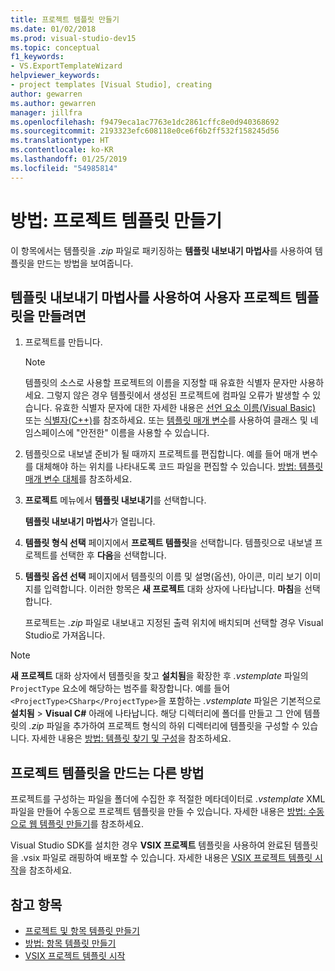```yaml
---
title: 프로젝트 템플릿 만들기
ms.date: 01/02/2018
ms.prod: visual-studio-dev15
ms.topic: conceptual
f1_keywords:
- VS.ExportTemplateWizard
helpviewer_keywords:
- project templates [Visual Studio], creating
author: gewarren
ms.author: gewarren
manager: jillfra
ms.openlocfilehash: f9479eca1ac7763e1dc2861cffc8e0d940368692
ms.sourcegitcommit: 2193323efc608118e0ce6f6b2ff532f158245d56
ms.translationtype: HT
ms.contentlocale: ko-KR
ms.lasthandoff: 01/25/2019
ms.locfileid: "54985814"
---
```

# <a name="how-to-create-project-templates"></a>방법: 프로젝트 템플릿 만들기

이 항목에서는 템플릿을 *.zip* 파일로 패키징하는 **템플릿 내보내기 마법사**를 사용하여 템플릿을 만드는 방법을 보여줍니다.

## <a name="to-create-a-user-project-template-by-using-the-export-template-wizard"></a>템플릿 내보내기 마법사를 사용하여 사용자 프로젝트 템플릿을 만들려면

1. 프로젝트를 만듭니다.

    > [!NOTE]
    > 템플릿의 소스로 사용할 프로젝트의 이름을 지정할 때 유효한 식별자 문자만 사용하세요. 그렇지 않은 경우 템플릿에서 생성된 프로젝트에 컴파일 오류가 발생할 수 있습니다. 유효한 식별자 문자에 대한 자세한 내용은 [선언 요소 이름(Visual Basic)](/dotnet/visual-basic/programming-guide/language-features/declared-elements/declared-element-names) 또는 [식별자(C++)](/cpp/cpp/identifiers-cpp)를 참조하세요. 또는 [템플릿 매개 변수](../ide/template-parameters.md)를 사용하여 클래스 및 네임스페이스에 "안전한" 이름을 사용할 수 있습니다.

2. 템플릿으로 내보낼 준비가 될 때까지 프로젝트를 편집합니다. 예를 들어 매개 변수를 대체해야 하는 위치를 나타내도록 코드 파일을 편집할 수 있습니다. [방법: 템플릿 매개 변수 대체](../ide/how-to-substitute-parameters-in-a-template.md)를 참조하세요.

3. **프로젝트** 메뉴에서 **템플릿 내보내기**를 선택합니다.

   **템플릿 내보내기 마법사**가 열립니다.

4. **템플릿 형식 선택** 페이지에서 **프로젝트 템플릿**을 선택합니다. 템플릿으로 내보낼 프로젝트를 선택한 후 **다음**을 선택합니다.

5. **템플릿 옵션 선택** 페이지에서 템플릿의 이름 및 설명(옵션), 아이콘, 미리 보기 이미지를 입력합니다. 이러한 항목은 **새 프로젝트** 대화 상자에 나타납니다. **마침**을 선택합니다.

   프로젝트는 *.zip* 파일로 내보내고 지정된 출력 위치에 배치되며 선택할 경우 Visual Studio로 가져옵니다.

>[!NOTE]
> **새 프로젝트** 대화 상자에서 템플릿을 찾고 **설치됨**을 확장한 후 *.vstemplate* 파일의 `ProjectType` 요소에 해당하는 범주를 확장합니다. 예를 들어 `<ProjectType>CSharp</ProjectType>`을 포함하는 *.vstemplate* 파일은 기본적으로 **설치됨** > **Visual C#** 아래에 나타납니다. 해당 디렉터리에 폴더를 만들고 그 안에 템플릿의 *.zip* 파일을 추가하여 프로젝트 형식의 하위 디렉터리에 템플릿을 구성할 수 있습니다. 자세한 내용은 [방법: 템플릿 찾기 및 구성](../ide/how-to-locate-and-organize-project-and-item-templates.md)을 참조하세요.

## <a name="other-ways-to-create-project-templates"></a>프로젝트 템플릿을 만드는 다른 방법

프로젝트를 구성하는 파일을 폴더에 수집한 후 적절한 메타데이터로 *.vstemplate* XML 파일을 만들어 수동으로 프로젝트 템플릿을 만들 수 있습니다. 자세한 내용은 [방법: 수동으로 웹 템플릿 만들기](../ide/how-to-manually-create-web-templates.md)를 참조하세요.

Visual Studio SDK를 설치한 경우 **VSIX 프로젝트** 템플릿을 사용하여 완료된 템플릿을 .vsix 파일로 래핑하여 배포할 수 있습니다. 자세한 내용은 [VSIX 프로젝트 템플릿 시작](../extensibility/getting-started-with-the-vsix-project-template.md)을 참조하세요.

## <a name="see-also"></a>참고 항목

- [프로젝트 및 항목 템플릿 만들기](../ide/creating-project-and-item-templates.md)
- [방법: 항목 템플릿 만들기](../ide/how-to-create-item-templates.md)
- [VSIX 프로젝트 템플릿 시작](../extensibility/getting-started-with-the-vsix-project-template.md)